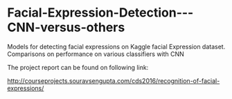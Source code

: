# Facial-Expression-Detection---CNN-versus-others
Models for detecting facial expressions on Kaggle facial Expression dataset. Comparisons on performance on various classifiers with CNN

The project report can be found on following link:

http://courseprojects.souravsengupta.com/cds2016/recognition-of-facial-expressions/
